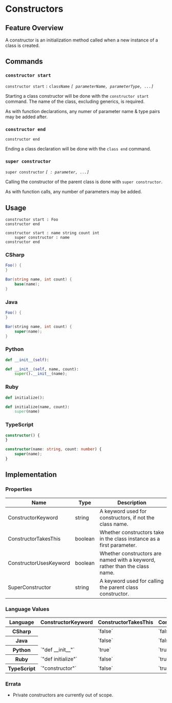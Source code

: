 # Constructors

## Feature Overview

A constructor is an initialization method called when a new instance of a class is created.

## Commands

### `constructor start`

`constructor start` `:` `className` *`[ parameterName, parameterType, ...]`*

Starting a class constructor will be done with the `constructor start` command. The name of the class, excluding generics, is required.

As with function declarations, any numer of parameter name & type pairs may be added after.

### `constructor end`

`constructor end`

Ending a class declaration will be done with the `class end` command.

### `super constructor`

`super constructor` *`[ : parameter, ...]`*

Calling the constructor of the parent class is done with `super constructor`.

As with function calls, any number of parameters may be added.


## Usage

```
constructor start : Foo
constructor end

constructor start : name string count int
    super constructor : name
constructor end
```

### CSharp

```csharp
Foo() {
}

Bar(string name, int count) {
    base(name);
}
```

### Java

```java
Foo() {
}

Bar(string name, int count) {
    super(name);
}
```

### Python

```python
def __init__(self):

def __init__(self, name, count):
    super().__init__(name);
```

### Ruby

```ruby
def initialize():

def initialize(name, count):
    super(name)

```

### TypeScript

```typescript
constructor() {
}

constructor(name: string, count: number) {
    super(name);
}
```


## Implementation

### Properties

<table>
    <thead>
        <th>Name</th>
        <th>Type</th>
        <th>Description</th>
    </thead>
    <tbody>
        <tr>
            <td>ConstructorKeyword</td>
            <td>string</td>
            <td>A keyword used for constructors, if not the class name.</td>
        </tr>
        <tr>
            <td>ConstructorTakesThis</td>
            <td>boolean</td>
            <td>Whether constructors take in the class instance as a first parameter.</td>
        </tr>
        <tr>
            <td>ConstructorUsesKeyword</td>
            <td>boolean</td>
            <td>Whether constructors are named with a keyword, rather than the class name.</td>
        </tr>
        <tr>
            <td>SuperConstructor</td>
            <td>string</td>
            <td>A keyword used for calling the parent class constructor.</td>
        </tr>
    </tbody>
</table>

### Language Values

<table>
    <thead>
        <th>Language</th>
        <th>ConstructorKeyword</th>
        <th>ConstructorTakesThis</th>
        <th>ConstructorUsesKeyword</th>
        <th>SuperConstructor</th>
    </thead>
    <tbody>
        <tr>
            <th>CSharp</th>
            <th></th>
            <td>`false`</td>
            <td>`false`</td>
            <td>`"base"`</td>
        </tr>
        <tr>
            <th>Java</th>
            <td></td>
            <td>`false`</td>
            <td>`false`</td>
            <td>`"super"`</td>
        </tr>
        <tr>
            <th>Python</th>
            <td>`"def __init__"`</td>
            <td>`true`</td>
            <td>`true`</td>
            <td>`"super().__init__"`</td>
        </tr>
        <tr>
            <th>Ruby</th>
            <td>`"def initialize"`</td>
            <td>`false`</td>
            <td>`true`</td>
            <td>`"super"`</td>
        </tr>
        <tr>
            <th>TypeScript</th>
            <td>`"constructor"`</td>
            <td>`false`</td>
            <td>`true`</td>
            <td>`"super"`</td>
        </tr>
    </tbody>
</table>

### Errata

* Private constructors are currently out of scope.
